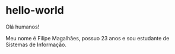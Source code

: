 # hello-world

Olá humanos!

Meu nome é Filipe Magalhães, possuo 23 anos e sou estudante de Sistemas de Informação.
